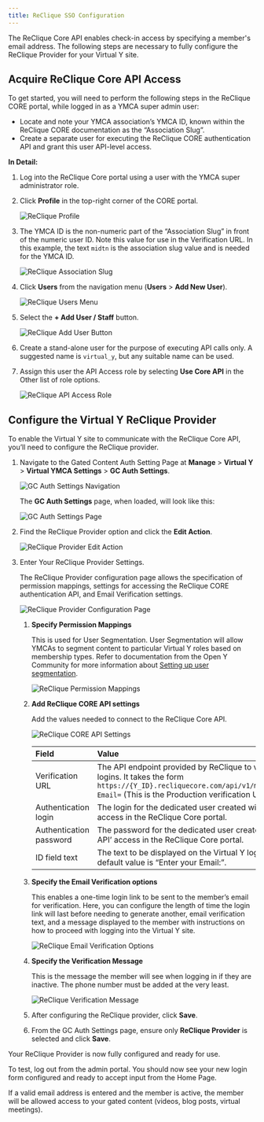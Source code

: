 ```yaml
---
title: ReClique SSO Configuration
---
```


The ReClique Core API enables check-in access by specifying a member's email address. The following steps are necessary to fully configure the ReClique Provider for your Virtual Y site.

## Acquire ReClique Core API Access

To get started, you will need to perform the following steps in the ReClique CORE portal, while logged in as a YMCA super admin user:

*   Locate and note your YMCA association’s YMCA ID, known within the ReClique CORE documentation as the “Association Slug”.
*   Create a separate user for executing the ReClique CORE authentication API and grant this user API-level access.

**In Detail:**

1.  Log into the ReClique Core portal using a user with the YMCA super administrator role.

2.  Click **Profile** in the top-right corner of the CORE portal.

    ![ReClique Profile](./reclique-sso-002.png)

3.  The YMCA ID is the non-numeric part of the “Association Slug” in front of the numeric user ID. Note this value for use in the Verification URL. In this example, the text `midtn` is the association slug value and is needed for the YMCA ID.

    ![ReClique Association Slug](./reclique-sso-003.png)

4.  Click **Users** from the navigation menu (**Users** > **Add New User**).

    ![ReClique Users Menu](./reclique-sso-004.png)

5.  Select the **+ Add User / Staff** button.

    ![ReClique Add User Button](./reclique-sso-005.png)

6.  Create a stand-alone user for the purpose of executing API calls only. A suggested name is `virtual_y`, but any suitable name can be used.

7.  Assign this user the API Access role by selecting **Use Core API** in the Other list of role options.

    ![ReClique API Access Role](./reclique-sso-007.png)

## Configure the Virtual Y ReClique Provider

To enable the Virtual Y site to communicate with the ReClique Core API, you’ll need to configure the ReClique provider.

1.  Navigate to the Gated Content Auth Setting Page at **Manage** > **Virtual Y** > **Virtual YMCA Settings** > **GC Auth Settings**.

    ![GC Auth Settings Navigation](./reclique-sso-009.png)

    The **GC Auth Settings** page, when loaded, will look like this:

    ![GC Auth Settings Page](./reclique-sso-011.png)

2.  Find the ReClique Provider option and click the **Edit Action**.

    ![ReClique Provider Edit Action](./reclique-sso-012.jpg)

3.  Enter Your ReClique Provider Settings.

    The ReClique Provider configuration page allows the specification of permission mappings, settings for accessing the ReClique CORE authentication API, and Email Verification settings.

    ![ReClique Provider Configuration Page](./reclique-sso-014.png)

    1.  **Specify Permission Mappings**

        This is used for User Segmentation. User Segmentation will allow YMCAs to segment content to particular Virtual Y roles based on membership types. Refer to documentation from the Open Y Community for more information about [Setting up user segmentation](../../user-segmentation/).

        ![ReClique Permission Mappings](./reclique-sso-016.png)

    2.  **Add ReClique CORE API settings**

        Add the values needed to connect to the ReClique Core API.

        ![ReClique CORE API Settings](./reclique-sso-017.png)

        | Field                       | Value                                                                                                                                                                                            |
        | :-------------------------- | :----------------------------------------------------------------------------------------------------------------------------------------------------------------------------------------------- |
        | Verification URL            | The API endpoint provided by ReClique to verify member logins. It takes the form `https://{Y_ID}.recliquecore.com/api/v1/members/virtual_y/?Email=` (This is the Production verification URL). |
        | Authentication login        | The login for the dedicated user created with ‘Use Core API’ access in the ReClique Core portal.                                                                                                 |
        | Authentication password     | The password for the dedicated user created with ‘Use Core API’ access in the ReClique Core portal.                                                                                              |
        | ID field text               | The text to be displayed on the Virtual Y login form. The default value is “Enter your Email:”.                                                                                                |

    3.  **Specify the Email Verification options**

        This enables a one-time login link to be sent to the member’s email for verification. Here, you can configure the length of time the login link will last before needing to generate another, email verification text, and a message displayed to the member with instructions on how to proceed with logging into the Virtual Y site.

        ![ReClique Email Verification Options](./reclique-sso-019.png)

    4.  **Specify the Verification Message**

        This is the message the member will see when logging in if they are inactive. The phone number must be added at the very least.

        ![ReClique Verification Message](./reclique-sso-020.png)

    5.  After configuring the ReClique provider, click **Save**.

    6.  From the GC Auth Settings page, ensure only **ReClique Provider** is selected and click **Save**.

Your ReClique Provider is now fully configured and ready for use.

To test, log out from the admin portal. You should now see your new login form configured and ready to accept input from the Home Page.

If a valid email address is entered and the member is active, the member will be allowed access to your gated content (videos, blog posts, virtual meetings).
